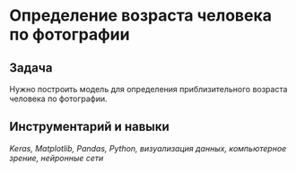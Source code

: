 # Определение возраста человека по фотографии

## Задача

Нужно построить модель для определения приблизительного возраста человека по фотографии.

## Инструментарий и навыки

*Keras, Matplotlib, Pandas, Python, визуализация данных, компьютерное зрение, нейронные сети*

